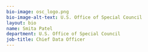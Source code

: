 ```yaml
---
bio-image: osc_logo.png
bio-image-alt-text: U.S. Office of Special Council
layout: bio
name: Smita Patel
department: U.S. Office of Special Council
job-title: Chief Data Officer
---
```

